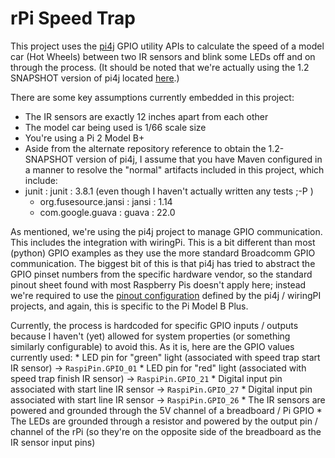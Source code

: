 # rPi Speed Trap

This project uses the [pi4j](http://pi4j.com/ "pi4j") GPIO utility APIs to calculate the speed of a model car (Hot Wheels) between two
IR sensors and blink some LEDs off and on through the process.  (It should be noted that we're actually using the 1.2 SNAPSHOT
version of pi4j located [here](https://oss.sonatype.org/index.html#nexus-search;gav~com.pi4j~pi4j-*~1.2-SNAPSHOT~~).)

There are some key assumptions currently embedded in this project:
* The IR sensors are exactly 12 inches apart from each other
* The model car being used is 1/66 scale size
* You're using a Pi 2 Model B+
* Aside from the alternate repository reference to obtain the 1.2-SNAPSHOT version of pi4j, I assume that you have Maven configured in a manner to resolve the "normal" artifacts included in this project, which include:
* junit : junit : 3.8.1  (even though I haven't actually written any tests ;-P )
	* org.fusesource.jansi : jansi : 1.14
	* com.google.guava : guava : 22.0 
	
As mentioned, we're using the pi4j project to manage GPIO communication.  This includes the integration with wiringPi.
This is a bit different than most (python) GPIO examples as they use the more standard Broadcomm GPIO communication.
The biggest bit of this is that pi4j has tried to abstract the GPIO pinset numbers from the specific hardware vendor, so
the standard pinout sheet found with most Raspberry Pis doesn't apply here; instead we're required to use the [pinout
configuration](http://pi4j.com/pins/model-b-plus.html) defined by the pi4j / wiringPI projects, and again, this is specific
to the Pi Model B Plus.

Currently, the process is hardcoded for specific GPIO inputs / outputs because I haven't (yet) allowed for system properties
(or something similarly configurable) to avoid this.  As it is, here are the GPIO values currently used:
	* LED pin for "green" light (associated with speed trap start IR sensor) -> `RaspiPin.GPIO_01`
	* LED pin for "red" light  (associated with speed trap finish IR sensor) -> `RaspiPin.GPIO_21`
	* Digital input pin associated with start line IR sensor -> `RaspiPin.GPIO_27`
	* Digital input pin associated with start line IR sensor -> `RaspiPin.GPIO_26`
	* The IR sensors are powered and grounded through the 5V channel of a breadboard / Pi GPIO
	* The LEDs are grounded through a resistor and powered by the output pin / channel of the rPi (so they're on the opposite side of the breadboard as the IR sensor input pins)
